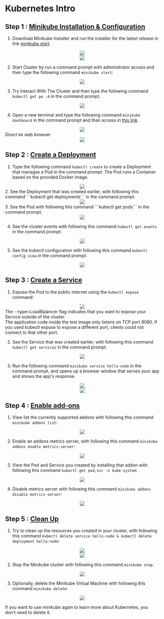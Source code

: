 # Kubernetes Intro

## Step 1 : [Minikube Installation & Configuration](https://minikube.sigs.k8s.io/docs/start/)
1. Download Minikube Installer and run the installer for the latest release in link [minikube start](https://minikube.sigs.k8s.io/docs/start/).<br>
<div align="center"><img src="gambar/p1.jpg"></div>
<div align="center"><img src="gambar/p2.jpg"></div>

2. Start Cluster by run a command prompt with administrator access and then type the following command ```minikube start```:<br>
<div align="center"><img src="gambar/1.PNG"></div>

3. Try Interact With The Cluster and then type the following command ```kubectl get po -A``` in the command prompt.<br>
<div align="center"><img src="gambar/2.PNG"></div>

4. Open a new terminal and type the following command ```minikube dashboard``` in the command prompt and then access in [this link](http://127.0.0.1:51134/api/v1/namespaces/kubernetes-dashboard/services/http:kubernetes-dashboard:/proxy/#/workloads?namespace=default).<br>
<div align="center"><img src="gambar/3.PNG"></div>
Direct ke web browser
<div align="center"><img src="gambar/3 dash.png"></div>

## Step 2 : [Create a Deployment](https://kubernetes.io/docs/tutorials/hello-minikube/#create-a-deployment)

1. Type the following command ```kubectl create``` to create a Deployment that manages a Pod in the command prompt. The Pod runs a Container based on the provided Docker image.<br>
<div align="center"><img src="gambar/4.PNG"></div>
2. See the Deployment that was created earlier, with following this command ```kubectl get deployments``` in the command prompt.<br>
<div align="center"><img src="gambar/5.PNG"></div>
3. See the Pod with following this command ```kubectl get pods``` in the command prompt.<br>
<div align="center"><img src="gambar/6.PNG"></div>

4. See the cluster events with following this command ```kubectl get events``` in the command prompt.<br>
<div align="center"><img src="gambar/7.PNG"></div>

5. See the kubectl configuration with following this command ```kubectl config view``` in the command prompt.<br>
<div align="center"><img src="gambar/8.PNG"></div>

## Step 3 : [Create a Service](https://kubernetes.io/docs/tutorials/hello-minikube/#create-a-service)

1. Expose the Pod to the public internet using the ```kubectl expose``` command:<br>
<div align="center"><img src="gambar/9.PNG"></div>
The --type=LoadBalancer flag indicates that you want to expose your Service outside of the cluster.<br>
The application code inside the test image only listens on TCP port 8080. If you used kubectl expose to expose a different port, clients could not connect to that other port.

2. See the Service that was created earlier, with following this command ```kubectl get services``` in the command prompt.<br>
<div align="center"><img src="gambar/10.PNG"></div>

3. Run the following command ```minikube service hello-node``` in the command prompt, and opens up a browser window that serves your app and shows the app's response.<br>
<div align="center"><img src="gambar/11.PNG"></div>
<div align="center"><img src="gambar/12.PNG"></div>

## Step 4 : [Enable add-ons](https://kubernetes.io/docs/tutorials/hello-minikube/#enable-addons)

1. View list the currently supported addons with following this command ```minikube addons list```:<br>
<div align="center"><img src="gambar/13.PNG"></div>

2. Enable an addons metrics server, with following this command ```minikube addons enable metrics-server```:<br>
<div align="center"><img src="gambar/14.PNG"></div>

3. View the Pod and Service you created by installing that addon with following this command ```kubectl get pod,svc -n kube-system```:<br>
<div align="center"><img src="gambar/15a.PNG"></div>

4. Disable metrics server with following this command ```minikube addons disable metrics-server```:<br>
<div align="center"><img src="gambar/15b.PNG"></div>

## Step 5 : [Clean Up](https://kubernetes.io/docs/tutorials/hello-minikube/#clean-up)

1. Try to clean up the resources you created in your cluster, with following this command ```kubectl delete service hello-node & kubectl delete deployment hello-node```:<br>
<div align="center"><img src="gambar/15c.PNG"></div>
<div align="center"><img src="gambar/15d.PNG"></div>

2. Stop the Minikube cluster with following this command ```minikube stop```.<br>
<div align="center"><img src="gambar/15e.PNG"></div>

3. Optionally, delete the Minikube Virtual Machine with following this command ```minikube delete```:<br>
<div align="center"><img src="gambar/15f.PNG"></div>

If you want to use minikube again to learn more about Kubernetes, you don't need to delete it.
